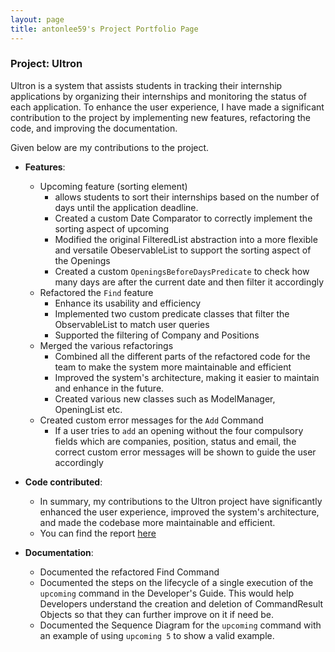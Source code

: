 ```yaml
---
layout: page
title: antonlee59's Project Portfolio Page
---
```


### Project: Ultron

Ultron is a system that assists students in tracking their internship applications by organizing their internships and monitoring the status of each application. To enhance the user experience, I have made a significant contribution to the project by implementing new features, refactoring the code, and improving the documentation.

Given below are my contributions to the project.

* **Features**:
    * Upcoming feature (sorting element)
      - allows students to sort their internships based on the number of days until the application deadline.
      - Created a custom Date Comparator to correctly implement the sorting aspect of upcoming
      - Modified the original FilteredList abstraction into a more flexible and versatile ObeservableList to support the sorting aspect of the Openings
      - Created a custom `OpeningsBeforeDaysPredicate` to check how many days are after the current date and then filter it accordingly
    * Refactored the `Find` feature
      - Enhance its usability and efficiency
      - Implemented two custom predicate classes that filter the ObservableList to match user queries
      - Supported the filtering of Company and Positions
    * Merged the various refactorings
      - Combined all the different parts of the refactored code for the team to make the system more maintainable and efficient
      - Improved the system's architecture, making it easier to maintain and enhance in the future.
      - Created various new classes such as ModelManager, OpeningList etc.
    * Created custom error messages for the `Add` Command
      - If a user tries to `add` an opening without the four compulsory fields which are companies, position, status and email, the correct custom error messages will be shown to guide the user accordingly

* **Code contributed**:
  * In summary, my contributions to the Ultron project have significantly enhanced the user experience, improved the system's architecture, and made the codebase more maintainable and efficient.
  * You can find the report [here](https://nus-cs2103-ay2223s2.github.io/tp-dashboard/?search=antonlee&breakdown=true&sort=groupTitle%20dsc&sortWithin=title&since=2023-02-17&timeframe=commit&mergegroup=&groupSelect=groupByRepos&checkedFileTypes=docs~functional-code~test-code~other)

* **Documentation**:
    * Documented the refactored Find Command
    * Documented the steps on the lifecycle of a single execution of the `upcoming` command in the Developer's Guide. This would help Developers understand the creation and deletion of CommandResult Objects so that they can further improve on it if need be. 
    * Documented the Sequence Diagram for the `upcoming` command with an example of using `upcoming 5` to show a valid example.
